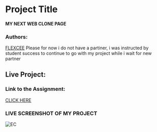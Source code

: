 # Project Title
#### MY NEXT WEB CLONE PAGE

### Authors:
[FLEXCEE](https://github.com/Dflexcee/)  Please for now i do not have a partiner, 
i was instructed by student success 
to continue to go with 
my project while i wait for new partner

## Live Project:

### Link to the Assignment:
[CLICK HERE](https://www.theodinproject.com/courses/html5-and-css3/lessons/building-with-responsive-design)

### LIVE SCREENSHOT OF MY PROJECT

![EC](https://user-images.githubusercontent.com/53564831/69197977-09b88700-0ae8-11ea-8def-4927a7a30165.jpg)


